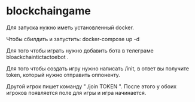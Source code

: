 # blockchaingame

Для запуска нужно иметь установленный docker.


Чтобы сбилдить и запустить: docker-compose up -d 

Для того чтобы играть нужно добавить бота в телеграме bloackchaintictactoebot . 


Для того чтобы создать игру нужно написать /init, в ответ вы получите token, который нужно отправить оппоненту.


Другой игрок пишет команду " /join TOKEN ". После этого у обоих игроков появляется поле для игры и игра начинается.


